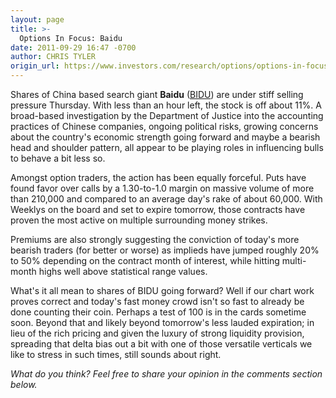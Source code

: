 ```yaml
---
layout: page
title: >-
  Options In Focus: Baidu
date: 2011-09-29 16:47 -0700
author: CHRIS TYLER
origin_url: https://www.investors.com/research/options/options-in-focus-baidu/
---
```






Shares of China based search giant **Baidu** ([BIDU](https://research.investors.com/quote.aspx?symbol=BIDU)) are under stiff selling pressure Thursday. With less than an hour left, the stock is off about 11%. A broad-based investigation by the Department of Justice into the accounting practices of Chinese companies, ongoing political risks, growing concerns about the country's economic strength going forward and maybe a bearish head and shoulder pattern, all appear to be playing roles in influencing bulls to behave a bit less so. 

  

Amongst option traders, the action has been equally forceful. Puts have found favor over calls by a 1.30-to-1.0 margin on massive volume of more than 210,000 and compared to an average day's rake of about 60,000. With Weeklys on the board and set to expire tomorrow, those contracts have proven the most active on multiple surrounding money strikes. 

  

Premiums are also strongly suggesting the conviction of today's more bearish traders (for better or worse) as implieds have jumped roughly 20% to 50% depending on the contract month of interest, while hitting multi-month highs well above statistical range values.

  

What's it all mean to shares of BIDU going forward? Well if our chart work proves correct and today's fast money crowd isn't so fast to already be done counting their coin. Perhaps a test of 100 is in the cards sometime soon. Beyond that and likely beyond tomorrow's less lauded expiration; in lieu of the rich pricing and given the luxury of strong liquidity provision, spreading that delta bias out a bit with one of those versatile verticals we like to stress in such times, still sounds about right.

  

*What do you think? Feel free to share your opinion in the comments section below.*




